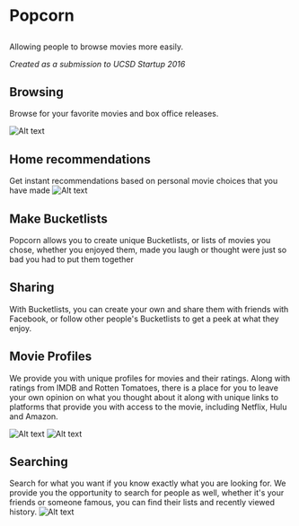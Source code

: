 # Popcorn
##
Allowing people to browse movies more easily.

*Created as a submission to UCSD Startup 2016*

## Browsing
Browse for your favorite movies and box office releases.

![Alt text](http://i.imgur.com/LLEmjAF.png)

## Home recommendations
Get instant recommendations based on personal movie choices 
that you have made
![Alt text](http://i.imgur.com/MBbtOCJ.png)

## Make Bucketlists
Popcorn allows you to create unique Bucketlists, or 
lists of movies you chose, whether you enjoyed them, made you laugh
or thought were just so bad you had to put them together

## Sharing
With Bucketlists, you can create your own and share them with friends 
with Facebook, or follow other people's Bucketlists to get a peek at what 
they enjoy.

## Movie Profiles
We provide you with unique profiles for movies and their ratings. Along with
ratings from IMDB and Rotten Tomatoes, there is a place for you to leave your own
opinion on what you thought about it along with unique links to platforms that
provide you with access to the movie, including Netflix, Hulu and Amazon.

![Alt text](http://i.imgur.com/WbtZups.png)
![Alt text](http://i.imgur.com/0bnGe4t.png)

## Searching
Search for what you want if you know exactly what you are looking for. We provide you
the opportunity to search for people as well, whether it's your friends or someone famous,
you can find their lists and recently viewed history.
![Alt text](http://i.imgur.com/0uktVQq.png)
